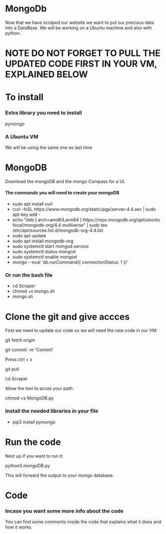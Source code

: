 # MongoDb
Now that we have scraped our website we want to put our precious data into a DataBase.
We will be working on a Ubuntu machine and also with python.
<br>
<h1>NOTE DO NOT FORGET TO PULL THE UPDATED CODE FIRST IN YOUR VM, EXPLAINED BELOW</h1>

<h1>To install</h1>
<h3>Extra library you need to install</h3>
  pymongo
<h3>A Ubuntu VM </h3>
<p>We will be using the same one as last time</p>

<h1>MongoDB</h1>
<p>Download the mongoDB and the mongo Compass for a UI.</p>
<h4>The commands you will need to create your mongoDB</h3>
<ul>
 <li>sudo apt install curl</li>
<li>curl -fsSL https://www.mongodb.org/static/pgp/server-4.4.asc | sudo apt-key add -</li>
<li>echo "deb [ arch=amd64,arm64 ] https://repo.mongodb.org/apt/ubuntu focal/mongodb-org/4.4 multiverse" | sudo tee /etc/apt/sources.list.d/mongodb-org-4.4.list</li>
<li>sudo apt update</li>
<li>sudo apt install mongodb-org</li>
<li>sudo systemctl start mongod.service</li>
<li>sudo systemctl status mongod</li>
<li>sudo systemctl enable mongod</li>
<li>mongo --eval 'db.runCommand({ connectionStatus: 1 })'</li>
</ul>
<h3>Or run the bash file</h3>
<ul>
 <li>cd Scraper</li>
 <li>chmod +x mongo.sh</li>
 <li>mongo.sh</li>
</ul>

<h1>Clone the git and give accces</h1>
<p>First we need to update our code so we will need the new code in our VM:</p>

<p>git fetch origin</p>
<p>git commit -m 'Commit'</p>
<p>Press ctrl + x</p>
<p>git pull</p>
<p>cd Scraper</p>

<p>Allow the tool to acces your path:</p>

<p>chmod +x MongoDB.py</p>

<h3>Install the needed libraries in your file</h3>
<ul>
  <li>pip3 install pymongo</li>
  </ul>

<h1>Run the code</h1>

<p>Next up if you want to run it:</p>
<p>python3 mongoDB.py</p>
<p>This will forward the output to your mongo database.

<h1>Code</h1>
<h3>Incase you want some more info about the code </h3>
<p>You can find some comments inside the code that explains what it does and how it works</p>
